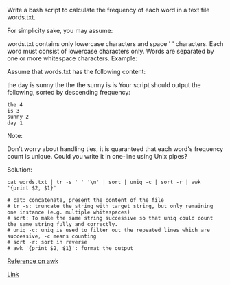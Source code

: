Write a bash script to calculate the frequency of each word in a text file words.txt.

For simplicity sake, you may assume:

words.txt contains only lowercase characters and space ' ' characters.
Each word must consist of lowercase characters only.
Words are separated by one or more whitespace characters.
Example:

Assume that words.txt has the following content:

the day is sunny the the
the sunny is is
Your script should output the following, sorted by descending frequency:
```
the 4
is 3
sunny 2
day 1
```
Note:

Don't worry about handling ties, it is guaranteed that each word's frequency count is unique.
Could you write it in one-line using Unix pipes?

Solution:
```
cat words.txt | tr -s ' ' '\n' | sort | uniq -c | sort -r | awk '{print $2, $1}'

# cat: concatenate, present the content of the file
# tr -s: truncate the string with target string, but only remaining one instance (e.g. multiple whitespaces)
# sort: To make the same string successive so that uniq could count the same string fully and correctly.
# uniq -c: uniq is used to filter out the repeated lines which are successive, -c means counting
# sort -r: sort in reverse
# awk '{print $2, $1}': format the output
```
[Reference on awk](https://linux.cn/article-3945-1.html)

[Link](https://leetcode.com/problems/word-frequency/)
